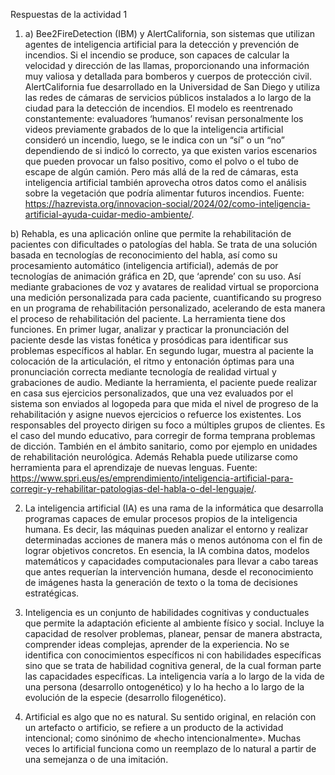Respuestas de la actividad 1
1) a) Bee2FireDetection (IBM) y AlertCalifornia, son sistemas que utilizan agentes de inteligencia artificial para la detección y prevención de incendios. 
  Si el incendio se produce, son capaces de calcular la velocidad y dirección de las llamas, proporcionando una información muy valiosa
  y detallada para bomberos y cuerpos de protección civil.
  AlertCalifornia fue desarrollado en la Universidad de San Diego y utiliza las redes de cámaras de servicios públicos instalados a lo largo de la ciudad para la detección de incendios.
  El modelo es reentrenado constantemente: evaluadores ‘humanos’ revisan personalmente los videos previamente grabados de lo que la inteligencia artificial consideró un incendio, 
  luego, se le indica con un “sí” o un “no” dependiendo de si indicó lo correcto, ya que existen varios escenarios que pueden provocar un falso positivo, como el 
  polvo o el tubo de escape de algún camión. Pero más allá de la red de cámaras, esta inteligencia artificial también aprovecha otros datos como el análisis sobre 
  la vegetación que podría alimentar futuros incendios. Fuente: https://hazrevista.org/innovacion-social/2024/02/como-inteligencia-artificial-ayuda-cuidar-medio-ambiente/.

  b) Rehabla, es una aplicación online que permite la rehabilitación de pacientes con dificultades o patologías del habla. 
  Se trata de una solución basada en tecnologías de reconocimiento del habla, así como su procesamiento automático (inteligencia artificial), además de por tecnologías de animación
  gráfica en 2D, que ‘aprende’ con su uso.
  Así mediante grabaciones de voz y avatares de realidad virtual se proporciona una medición personalizada para cada paciente, cuantificando su progreso en un programa de 
  rehabilitación personalizado, acelerando de esta manera el proceso de rehabilitación del paciente.
  La herramienta tiene dos funciones. En primer lugar, analizar y practicar la pronunciación del paciente desde las vistas fonética y 
  prosódicas para identificar sus problemas específicos al hablar. En segundo lugar, muestra al paciente la colocación de la articulación, 
  el ritmo y entonación óptimas para una pronunciación correcta mediante tecnología de realidad virtual y grabaciones de audio.
  Mediante la herramienta, el paciente puede realizar en casa sus ejercicios personalizados, que una vez evaluados por el sistema son enviados al logopeda para que mida 
  el nivel de progreso de la rehabilitación y asigne nuevos ejercicios o refuerce los existentes.
  Los responsables del proyecto dirigen su foco a múltiples grupos de clientes. Es el caso del mundo educativo, para corregir de forma temprana problemas de dicción. 
  También en el ámbito sanitario, como por ejemplo en unidades de rehabilitación neurológica. Además Rehabla puede utilizarse como herramienta para el aprendizaje de nuevas lenguas.
  Fuente: https://www.spri.eus/es/emprendimiento/inteligencia-artificial-para-corregir-y-rehabilitar-patologias-del-habla-o-del-lenguaje/.

2) La inteligencia artificial (IA) es una rama de la informática que desarrolla programas capaces de emular procesos propios de la inteligencia humana. 
  Es decir, las máquinas pueden analizar el entorno y realizar determinadas acciones de manera más o menos autónoma con el fin de lograr objetivos concretos. En esencia, la IA combina      datos,
  modelos matemáticos y capacidades computacionales para llevar a cabo tareas que antes requerían la intervención humana, 
  desde el reconocimiento de imágenes hasta la generación de texto o la toma de decisiones estratégicas.

3) Inteligencia es un conjunto de habilidades cognitivas y conductuales que permite la adaptación eficiente al ambiente físico y social. Incluye la capacidad de resolver problemas, 
  planear, pensar de manera abstracta, comprender ideas complejas, aprender de la experiencia. No se identifica con conocimientos específicos ni con habilidades específicas 
  sino que se trata de habilidad cognitiva general, de la cual forman parte las capacidades específicas.
  La inteligencia varía a lo largo de la vida de una persona (desarrollo ontogenético) y lo ha hecho a lo largo de la evolución de la especie (desarrollo filogenético).

4) Artificial es algo que no es natural. Su sentido original, en relación con un artefacto o artificio, 
  se refiere a un producto de la actividad intencional; como sinónimo de «hecho intencionalmente». Muchas veces lo artificial funciona como un reemplazo de lo natural
  a partir de una semejanza o de una imitación. 
